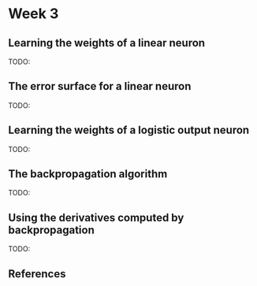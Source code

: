 # Week 3

## Learning the weights of a linear neuron

TODO:

## The error surface for a linear neuron

TODO:

## Learning the weights of a logistic output neuron

TODO:

## The backpropagation algorithm

TODO:

## Using the derivatives computed by backpropagation

TODO:

## References
